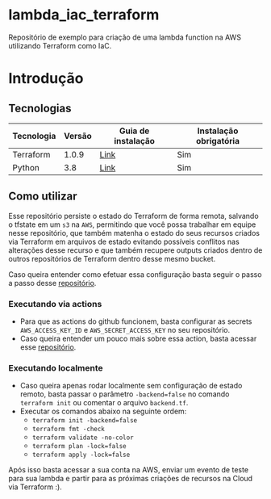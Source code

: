 # lambda_iac_terraform

Repositório de exemplo para criação de uma lambda function na AWS utilizando Terraform como IaC.

# Introdução

## Tecnologias

| Tecnologia | Versão | Guia de instalação                                                  | Instalação obrigatória |
|------------|--------|---------------------------------------------------------------------|------------------------|
| Terraform  | 1.0.9  | [Link](https://learn.hashicorp.com/tutorials/terraform/install-cli) | Sim                    |
| Python     | 3.8    | [Link](https://www.python.org/downloads/)                           | Sim                    |

## Como utilizar

Esse repositório persiste o estado do Terraform de forma remota, salvando o tfstate em um `s3` na `AWS`, permitindo que
você possa trabalhar em equipe nesse repositório, que também matenha o estado do seus recursos criados via Terraform em
arquivos de estado evitando possíveis conflitos nas alterações desse recurso e que também recupere outputs criados
dentro de outros repositórios de Terraform dentro desse mesmo bucket.

Caso queira entender como efetuar essa configuração basta seguir o passo a passo
desse [repositório](https://github.com/yagoalmeida/shared-storage-terraform-state).

### Executando via actions

* Para que as actions do github funcionem, basta configurar as secrets `AWS_ACCESS_KEY_ID` e `AWS_SECRET_ACCESS_KEY` no
  seu repositório.
* Caso queira entender um pouco mais sobre essa action, basta acessar esse [repositório](https://github.com/yagoalmeida/terraform_actions).

### Executando localmente

* Caso queira apenas rodar localmente sem configuração de estado remoto, basta passar o parâmetro `-backend=false` no
  comando `terraform init` ou comentar o arquivo `backend.tf`.
* Executar os comandos abaixo na seguinte ordem:
    * `terraform init -backend=false`
    * `terraform fmt -check`
    * `terraform validate -no-color`
    * `terraform plan -lock=false`
    * `terraform apply -lock=false`

Após isso basta acessar a sua conta na AWS, enviar um evento de teste para sua lambda e partir para as próximas criações
de recursos na Cloud via Terraform :). 
